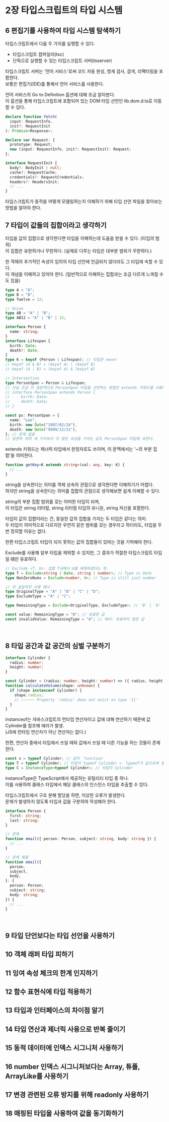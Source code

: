 # 2장 타입스크립트의 타입 시스템

## 6 편집기를 사용하여 타입 시스템 탐색하기

타입스크립트에서 다음 두 가지를 실행할 수 있다.

- 타입스크립트 컴파일러(tsc)
- 단독으로 실행할 수 있는 타입스크립트 서버(tsserver)

타입스크립트 서버는 '언어 서비스'로써 코드 자동 완성, 명세 검사, 검색, 리팩터링을 포함한다. <br/>
보통은 편집기(IDE)를 통해서 언어 서비스를 사용한다.

언어 서비스의 Go to Definition 옵션에 대해 조금 알아본다. <br/>
이 옵션을 통해 타입스크립트에 포함되어 있는 DOM 타입 선언인 lib.dom.d.ts로 이동할 수 있다.

```typescript
declare function fetch(
  input: RequestInfo,
  init?: RequestInit
): Promise<Response>;
```

```typescript
declare var Request: {
  prototype: Request;
  new (input: RequestInfo, init?: RequestInit): Request;
};
```

```typescript
interface RequestInit {
  body?: BodyInit | null;
  cache?: RequestCache;
  credentials?: RequestCredentials;
  headers?: HeadersInit;
  // ...
}
```

타입스크립트가 동작을 어떻게 모델링하는지 이해하기 위해 타입 선언 파일을 찾아보는 방법을 알아야 한다.

## 7 타입이 값들의 집합이라고 생각하기

타입을 값의 집합으로 생각한다면 타입을 이해하는데 도움을 받을 수 있다. (타입의 범위) <br/>
이 집합은 유한하거나 무한하다. (실제로 다루는 타입은 대부분 범위가 무한하다.)

한 객체의 추가적인 속성이 임의의 타입 선언에 언급되지 않더라도 그 타입에 속할 수 있다. <br/>
이 개념을 이해하고 있어야 한다. (일반적으로 이해하는 집합과는 조금 다르게 느껴질 수도 있음)

```typescript
type A = "A";
type B = "B";
type Twelve = 12;

// Union
type AB = "A" | "B";
type AB12 = "A" | "B" | 12;

interface Person {
  name: string;
}
interface Lifespan {
  birth: Date;
  death?: Date;
}
type K = keyof (Person | Lifespan); // 타입은 never
// keyof (A & B) = (keyof A) | (keyof B)
// keyof (A | B) = (keyof A) & (keyof B)

// Intersection
type PersonSpan = Person & Lifespan;
// 사실 조금 더 일반적으로 PersonSpan 타입을 선언하는 방법은 extends 키워드를 사용하는 것.
// interface PersonSpan extends Person {
//     birth: Date;
//     death: Date;
// }

const ps: PersonSpan = {
  name: "Lee",
  birth: new Date("1997/02/24"),
  death: new Date("9999/12/31"),
}; // 문제 없음
// 당연히 위의 세 가지보다 더 많은 속성을 가지는 값도 PersonSpan 타입에 속한다.
```

extends 키워드는 제너릭 타입에서 한정자로도 쓰이며, 이 문맥에서는 '~의 부분 집합'을 의미한다.

```typescript
function getKey<K extends string>(val: any, key: K) {
  // ...
}
```

string을 상속한다는 의미를 객체 상속의 관점으로 생각한다면 이해하기가 어렵다. <br/>
하지만 string을 상속한다는 의미를 집합의 관점으로 생각해보면 쉽게 이해할 수 있다.

string의 부분 집합 범위를 갖는 어떠한 타입이 되며, <br/>
이 타입은 string 리터럴, string 리터럴 타입의 유니온, string 자신을 포함한다.

타입이 값의 집합이라는 건, 동일한 값의 집합을 가지는 두 타입은 같다는 의미. <br/>
두 타입이 의미적으로 다르지만 우연히 같은 범위를 갖는 경우라고 하더라도, 타입을 두 번 정의할 이유는 없다.

한편 타입스크립트 타입이 되지 못하는 값의 집합들이 있따는 것을 기억해야 한다.

Exclude를 사용해 일부 타입을 제외할 수 있지만, 그 결과가 적절한 타입스크립트 타입일 떄만 유효하다.

```typescript
// Exclude <T, U>: 집합 T내에서 U를 배제하겠다는 뜻.
type T = Exclude<string | Date, string | number>; // Type is Date
type NonZeroNums = Exclude<number, 0>; // Type is still just number

// 더 실질적인 사용 예시
type OriginalType = "A" | "B" | "C" | "D";
type ExcludeType = "A" | "C";

type RemainingType = Exclude<OriginalType, ExcludeType>; // 'B' | 'D'

const value: RemainingType = "B"; // 유효한 값
const invalidValue: RemainingType = "A"; // 에러: 유효하지 않은 값
```

<br/>

## 8 타입 공간과 값 공간의 심벌 구분하기

```typescript
interface Cylinder {
  radius: number;
  height: number;
}

const Cylinder = (radius: number, height: number) => ({ radius, height });
function calculateVolume(shape: unknown) {
  if (shape instanceof Cylinder) {
    shape.radius;
    // ~~~~~~ Property 'radius' does not exist on type '{}'
  }
}
```

instanceof는 자바스크립트의 런타임 연산자이고 값에 대해 연산하기 때문에 값 Cylinder를 참조해 에러가 발생. <br/>
(JS에 런타임 연산자가 아닌 연산자는 없다.)

한편, 연산자 중에서 타입에서 쓰일 때와 값에서 쓰일 때 다른 기능을 하는 것들이 존재한다.

```typescript
const v = typeof Cylinder; // 값이 'function'
type T = typeof Cylinder; // 타입이 typeof Cylinder <- typeof가 값으로써 동작?
type C = InstanceType<typeof Cylinder>; // 타입이 Cylinder
```

instanceType은 TypeScript에서 제공하는 유틸리티 타입 중 하나. <br/>
이를 사용하여 클래스 타입에서 해당 클래스의 인스턴스 타입을 추출할 수 있다.

타입스크립트에서 구조 분해 할당을 하면, 이상한 오류가 발생한다. <br/>
문제가 발생하지 않도록 타입과 값을 구분하여 작성해야 한다.

```typescript
interface Person {
  first: string;
  last: string;
}

// 문제
function email({ person: Person, subject: string, body: string }) {
  // ...
}

// 문제 해결
function email({
  person,
  subject,
  body,
}: {
  person: Person;
  subject: string;
  body: string;
}) {
  // ...
}
```

<br/>

## 9 타입 단언보다는 타입 선언을 사용하기

## 10 객체 래퍼 타입 피하기

## 11 잉여 속성 체크의 한계 인지하기

## 12 함수 표현식에 타입 적용하기

## 13 타입과 인터페이스의 차이점 알기

## 14 타입 연산과 제너릭 사용으로 반복 줄이기

## 15 동적 데이터에 인덱스 시그니처 사용하기

## 16 number 인덱스 시그니처보다는 Array, 튜플, ArrayLike를 사용하기

## 17 변경 관련된 오류 방지를 위해 readonly 사용하기

## 18 매핑된 타입을 사용하여 값을 동기화하기
